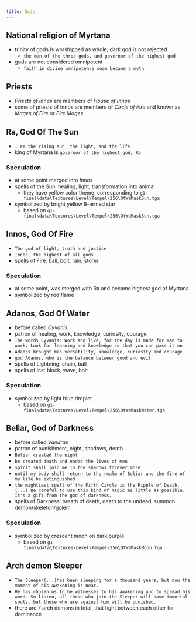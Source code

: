 ```yaml
---
title: Gods
---
```


## National religion of Myrtana
- trinity of gods is worshipped as whole, dark god is not rejected
  - `the man of the three gods, and governor of the highest god`
- gods are not considered omnipotent
  - `faith in divine omnipotence soon became a myth`

## Priests
-  _Priests of Innos_ are members of _House of Innos_ 
  - some of priests of Innos are members of _Circle of Fire_ and known as _Mages of Fire_ or _Fire Mages_
 
## Ra, God Of The Sun
- `I am the rising sun, the light, and the life`
- king of Myrtana is `governor of the highest god, Ra`

### Speculation
- at some point merged into _Innos_
- spells of the Sun: healing, light, transformation into animal
  - they have yellow color theme, corresponding to `g1-final\data\Textures\Level\Tempel\256\OtWaMaskSun.tga`
- symbolized by bright yellow 8-armed star
  - based on `g1-final\data\Textures\Level\Tempel\256\OtWaMaskSun.tga`

## Innos, God Of Fire
- `The god of light, truth and justice`
- `Innos, the highest of all gods`
- spells of Fire: ball, bolt, rain, storm

### Speculation
- at some point, was merged with Ra and became highest god of Myrtana
- symbolized by red flame

## Adanos, God Of Water
- before called _Cyvanis_
- patron of healing, work, knowledge, curiosity, courage
- `The words Cyvanis: Work and live, for the day is made for man to work. Look for learning and knowledge so that you can pass it on`
- `Adanos brought man versatility, knowledge, curiosity and courage`
- `god Adanos, who is the balance between good and evil`
- spells of Lightning: chain, ball
- spells of Ice: block, wave, bolt

### Speculation
- symbolized by light blue droplet
  - based on `g1-final\data\Textures\Level\Tempel\256\OtWaMaskWater.tga`

## Beliar, God of Darkness
- before called _Vandras_
- patron of punishment, night, shadows, death
- `Beliar created the night`
- `he created death and ended the lives of men`
- `spirit shall join me in the shadows forever more`
- `until my body shall return to the realm of Beliar and the fire of my life be extinguished`
- `the mightiest spell of the Fifth Circle is the Ripple of Death. (...) Be careful to use this kind of magic as little as possible. It's a gift from the god of darkness.`
- spells of Darkness: breath of death, death to the undead, summon demon/skeleton/golem

### Speculation
- symbolized by crescent moon on dark purple
  - based on `g1-final\data\Textures\Level\Tempel\256\OtWaMaskMoon.tga`

## Arch demon Sleeper
- `The Sleeper(...)has been sleeping for a thousand years, but now the moment of his awakening is near.`
- `He has chosen us to be witnesses to his awakening and to spread his word. So listen, all those who join the Sleeper will have immortal souls, but those who are against him will be punished.`
- there are 7 arch demons in total, that fight between each other for dominance
